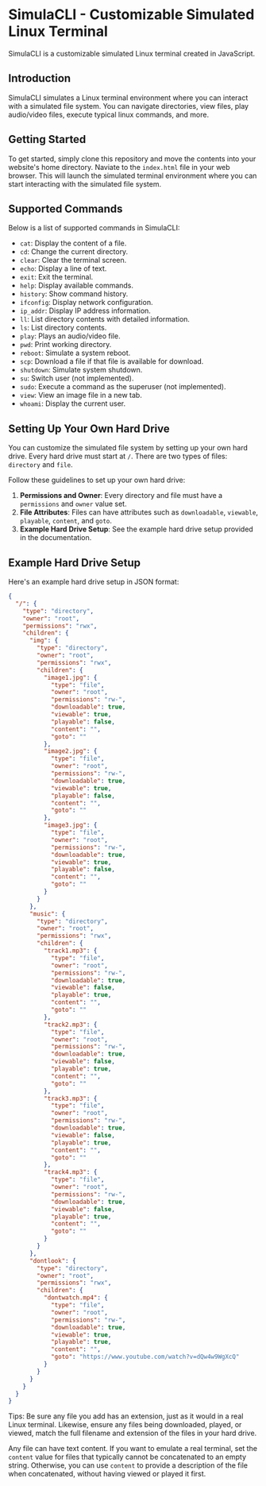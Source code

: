 # SimulaCLI - Customizable Simulated Linux Terminal

SimulaCLI is a customizable simulated Linux terminal created in JavaScript.

## Introduction

SimulaCLI simulates a Linux terminal environment where you can interact with a simulated file system. You can navigate directories, view files, play audio/video files, execute typical linux commands, and more.

## Getting Started

To get started, simply clone this repository and move the contents into your website's home directory. Naviate to the `index.html` file in your web browser. This will launch the simulated terminal environment where you can start interacting with the simulated file system.

## Supported Commands

Below is a list of supported commands in SimulaCLI:

- `cat`: Display the content of a file.
- `cd`: Change the current directory.
- `clear`: Clear the terminal screen.
- `echo`: Display a line of text.
- `exit`: Exit the terminal.
- `help`: Display available commands.
- `history`: Show command history.
- `ifconfig`: Display network configuration.
- `ip_addr`: Display IP address information.
- `ll`: List directory contents with detailed information.
- `ls`: List directory contents.
- `play`: Plays an audio/video file.
- `pwd`: Print working directory.
- `reboot`: Simulate a system reboot.
- `scp`: Download a file if that file is available for download.
- `shutdown`: Simulate system shutdown.
- `su`: Switch user (not implemented).
- `sudo`: Execute a command as the superuser (not implemented).
- `view`: View an image file in a new tab.
- `whoami`: Display the current user.

## Setting Up Your Own Hard Drive

You can customize the simulated file system by setting up your own hard drive. Every hard drive must start at `/`. There are two types of files: `directory` and `file`. 

Follow these guidelines to set up your own hard drive:

1. **Permissions and Owner**: Every directory and file must have a `permissions` and `owner` value set.
2. **File Attributes**: Files can have attributes such as `downloadable`, `viewable`, `playable`, `content`, and `goto`.
3. **Example Hard Drive Setup**: See the example hard drive setup provided in the documentation.

## Example Hard Drive Setup

Here's an example hard drive setup in JSON format:

```json
{
  "/": {
    "type": "directory",
    "owner": "root",
    "permissions": "rwx",
    "children": {
      "img": {
        "type": "directory",
        "owner": "root",
        "permissions": "rwx",
        "children": {
          "image1.jpg": {
            "type": "file",
            "owner": "root",
            "permissions": "rw-",
            "downloadable": true,
            "viewable": true,
            "playable": false,
            "content": "",
            "goto": ""
          },
          "image2.jpg": {
            "type": "file",
            "owner": "root",
            "permissions": "rw-",
            "downloadable": true,
            "viewable": true,
            "playable": false,
            "content": "",
            "goto": ""
          },
          "image3.jpg": {
            "type": "file",
            "owner": "root",
            "permissions": "rw-",
            "downloadable": true,
            "viewable": true,
            "playable": false,
            "content": "",
            "goto": ""
          }
        }
      },
      "music": {
        "type": "directory",
        "owner": "root",
        "permissions": "rwx",
        "children": {
          "track1.mp3": {
            "type": "file",
            "owner": "root",
            "permissions": "rw-",
            "downloadable": true,
            "viewable": false,
            "playable": true,
            "content": "",
            "goto": ""
          },
          "track2.mp3": {
            "type": "file",
            "owner": "root",
            "permissions": "rw-",
            "downloadable": true,
            "viewable": false,
            "playable": true,
            "content": "",
            "goto": ""
          },
          "track3.mp3": {
            "type": "file",
            "owner": "root",
            "permissions": "rw-",
            "downloadable": true,
            "viewable": false,
            "playable": true,
            "content": "",
            "goto": ""
          },
          "track4.mp3": {
            "type": "file",
            "owner": "root",
            "permissions": "rw-",
            "downloadable": true,
            "viewable": false,
            "playable": true,
            "content": "",
            "goto": ""
          }
        }
      },
      "dontlook": {
        "type": "directory",
        "owner": "root",
        "permissions": "rwx",
        "children": {
          "dontwatch.mp4": {
            "type": "file",
            "owner": "root",
            "permissions": "rw-",
            "downloadable": true,
            "viewable": true,
            "playable": true,
            "content": "",
            "goto": "https://www.youtube.com/watch?v=dQw4w9WgXcQ"
          }
        }
      }
    }
  }
}
```

Tips: 
Be sure any file you add has an extension, just as it would in a real Linux terminal. Likewise, ensure any files being downloaded, played, or viewed, match the full filename and extension of the files in your hard drive.

Any file can have text content. If you want to emulate a real terminal, set the `content` value for files that typically cannot be concatenated to an empty string. Otherwise, you can use `content` to provide a description of the file when concatenated, without having viewed or played it first.